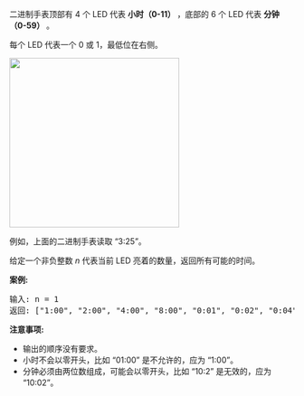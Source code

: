 <html>
 <body>
  <p>
   二进制手表顶部有 4 个 LED 代表
   <strong>
    小时（0-11）
   </strong>
   ，底部的 6 个 LED 代表
   <strong>
    分钟（0-59）
   </strong>
   。
  </p>
  <p>
   每个 LED 代表一个 0 或 1，最低位在右侧。
  </p>
  <p>
   <img src="https://upload.wikimedia.org/wikipedia/commons/8/8b/Binary_clock_samui_moon.jpg" style="height:300px"/>
  </p>
  <p>
   例如，上面的二进制手表读取 “3:25”。
  </p>
  <p>
   给定一个非负整数
   <em>
    n
   </em>
   代表当前 LED 亮着的数量，返回所有可能的时间。
  </p>
  <p>
   <strong>
    案例:
   </strong>
  </p>
  <pre>
输入: n = 1
返回: ["1:00", "2:00", "4:00", "8:00", "0:01", "0:02", "0:04", "0:08", "0:16", "0:32"]</pre>
  <p>
  </p>
  <p>
   <strong>
    注意事项:
   </strong>
  </p>
  <ul>
   <li>
    输出的顺序没有要求。
   </li>
   <li>
    小时不会以零开头，比如 “01:00” 是不允许的，应为 “1:00”。
   </li>
   <li>
    分钟必须由两位数组成，可能会以零开头，比如 “10:2” 是无效的，应为 “10:02”。
   </li>
  </ul>
 </body>
</html>